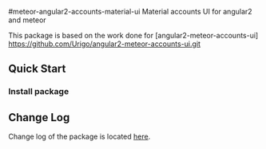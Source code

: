 #meteor-angular2-accounts-material-ui
Material accounts UI for angular2 and meteor

This package is based on the work done for [angular2-meteor-accounts-ui] https://github.com/Urigo/angular2-meteor-accounts-ui.git
## Quick Start

### Install package

## Change Log
Change log of the package is located [here](CHANGELOG.md).

